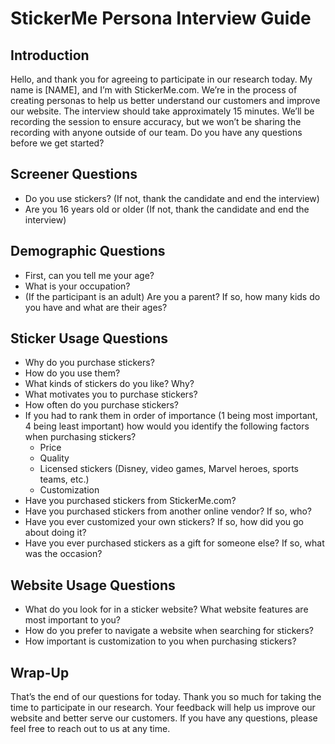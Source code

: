 # StickerMe Persona Interview Guide
## Introduction
Hello, and thank you for agreeing to participate in our research today. My name is [NAME], and I’m with StickerMe.com. We’re in the process of creating personas to help us better understand our customers and improve our website. The interview should take approximately 15 minutes. We’ll be recording the session to ensure accuracy, but we won’t be sharing the recording with anyone outside of our team. Do you have any questions before we get started?

## Screener Questions
- Do you use stickers? (If not, thank the candidate and end the interview)
- Are you 16 years old or older (If not, thank the candidate and end the interview)

## Demographic Questions
- First, can you tell me your age?
- What is your occupation?
- (If the participant is an adult) Are you a parent? If so, how many kids do you have and what are their ages?

## Sticker Usage Questions
- Why do you purchase stickers?
- How do you use them?
- What kinds of stickers do you like? Why?
- What motivates you to purchase stickers?
- How often do you purchase stickers?
- If you had to rank them in order of importance (1 being most important, 4 being least important) how would you identify the following factors when purchasing stickers?
	- Price
	- Quality
	- Licensed stickers (Disney, video games, Marvel heroes, sports teams, etc.)
	- Customization
- Have you purchased stickers from StickerMe.com?
- Have you purchased stickers from another online vendor? If so, who?
- Have you ever customized your own stickers? If so, how did you go about doing it?
- Have you ever purchased stickers as a gift for someone else? If so, what was the occasion?

## Website Usage Questions
- What do you look for in a sticker website? What website features are most important to you?
- How do you prefer to navigate a website when searching for stickers?
- How important is customization to you when purchasing stickers?

## Wrap-Up
That’s the end of our questions for today. Thank you so much for taking the time to participate in our research. Your feedback will help us improve our website and better serve our customers. If you have any questions, please feel free to reach out to us at any time.
